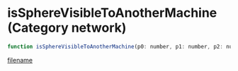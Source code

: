 # isSphereVisibleToAnotherMachine (Category network)

```js
function isSphereVisibleToAnotherMachine(p0: number, p1: number, p2: number, p3: number): boolean
```

[filename](isSphereVisibleToAnotherMachine_m.md ':include')